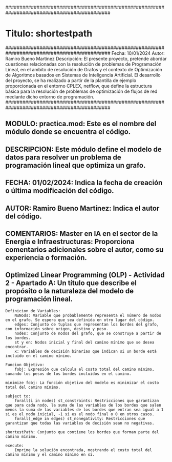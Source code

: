#############################################################################################
# Titulo: shortestpath
#############################################################################################
Fecha: 10/01/2024
Autor: Ramiro Bueno Martínez
Descripción: El presente proyecto, pretende abordar cuestiones relacionadas con la resolución de problemas de Programación Lineal, en el ambito de resolución de Grafos y el contexto de Optimización de Algoritmos basados en Sistemas de Inteligencia Artificial. El desarrollo del proyecto, se ha realizado a partir de la plantilla de ejemplo proporcionada en el entorno CPLEX, netflow, que define la estructura básica para la resolución de problemas de optimización de flujos de red mediante dicho entorno de programación.  
#############################################################################################
## MODULO: practica.mod: Este es el nombre del módulo donde se encuentra el código.
## DESCRIPCION: Este módulo define el modelo de datos para resolver un problema de programación lineal que optimiza un grafo.
## FECHA: 01/02/2024: Indica la fecha de creación o última modificación del código.
## AUTOR: Ramiro Bueno Martínez: Indica el autor del código.
## COMENTARIOS: Master en IA en el sector de la Energía e Infraestructuras: Proporciona comentarios adicionales sobre el autor, como su experiencia o formación.
## Optimized Linear Programming (OLP) - Actividad 2 - Apartado A: Un título que describe el propósito o la naturaleza del modelo de programación lineal.
    Definicion de Variables:
        NuNods: Variable que probablemente representa el número de nodos en el grafo. Se espera que sea definida en otro lugar del código.
        edges: Conjunto de tuplas que representan los bordes del grafo, con información sobre origen, destino y peso.
        nodes: Conjunto de nodos del grafo, que se construye a partir de los bordes.
        st y en: Nodos inicial y final del camino mínimo que se desea encontrar.
        x: Variables de decisión binarias que indican si un borde está incluido en el camino mínimo.

    Funcion Objetivo:
        fobj: Expresión que calcula el costo total del camino mínimo, sumando los pesos de los bordes incluidos en el camino.

    minimize fobj: La función objetivo del modelo es minimizar el costo total del camino mínimo.

    subject to:
        forall(i in nodes) st_constraints: Restricciones que garantizan que para cada nodo, la suma de las variables de los bordes que salen menos la suma de las variables de los bordes que entran sea igual a 1 si es el nodo inicial, -1 si es el nodo final o 0 en otros casos.
        forall(_edge in edges) st_nonegativity: Restricciones que garantizan que todas las variables de decisión sean no negativas.

    shortestPath: Conjunto que contiene los bordes que forman parte del camino mínimo.

    execute:
        Imprime la solución encontrada, mostrando el costo total del camino mínimo y el camino mínimo en sí.

